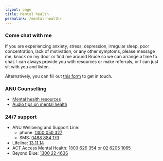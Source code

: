 ```yaml
---
layout: page
title: Mental health
permalink: /mental-health/
---
```


### Come chat with me

If you are experiencing anxiety, stress, depression, irregular sleep, poor concentration, lack of motivation, or any other symptoms, please message me, knock on my door or find me around Bruce so we can arrange a time to chat. I can always provide you with resources or make referrals, or I can just sit with you and listen.

Alternatively, you can fill out [this form](https://forms.office.com/r/dyKxr3qxPZ) to get in touch.

### ANU Counselling

- [Mental health resources](https://www.anu.edu.au/students/health-safety-wellbeing/getting-help-at-anu/anu-counselling/mental-health-resources)
- [Audio tips on mental health](https://www.anu.edu.au/students/health-safety-wellbeing/getting-help-at-anu/anu-counselling/talking-tips)

### 24/7 support

- ANU Wellbeing and Support Line:
  - phone: [1300 050 327](tel:1300050327)
  - SMS: [0488 884 170](sms:0488884170)
- Lifeline: [13 11 14](tel:131114)
- ACT Access Mental Health: [1800 629 354](tel:1800629354) or [02 6205 1065](tel:0262051065)
- Beyond Blue: [1300 22 4636](tel:1300224636)
